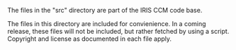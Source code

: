 The files in the "src" directory are part of the IRIS CCM code base.

The files in this directory are included for convienience. In a coming
release, these files will not be included, but rather fetched by using
a script. Copyright and license as documented in each file apply.
